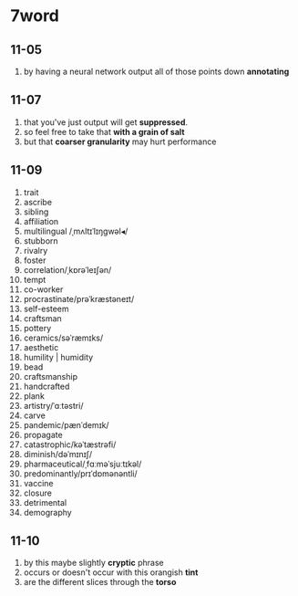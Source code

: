 # 7word

## 11-05

1. by having a neural network output all of those points down **annotating**

## 11-07

1. that you've just output will get **suppressed**.
2. so feel free to take that **with a grain of salt**
3. but that **coarser granularity** may hurt performance

## 11-09

1. trait		
2. ascribe		
3. sibling		
4. affiliation		
5. multilingual /ˌmʌltɪˈlɪŋɡwəl◂/		
6. stubborn
7. rivalry
8. foster
9. correlation/ˌkɒrəˈleɪʃən/ 
10. tempt
11. co-worker
12. procrastinate/prəˈkræstəneɪt/
13. self-esteem
14. craftsman
15. pottery
16. ceramics/səˈræmɪks/
17. aesthetic
18. humility | humidity
19. bead
20. craftsmanship
21. handcrafted
22. plank
23. artistry/ˈɑːtəstri/
24. carve
25. pandemic/pænˈdemɪk/
26. propagate
27. catastrophic/kəˈtæstrəfi/
28. diminish/dəˈmɪnɪʃ/
29. pharmaceutical/ˌfɑːməˈsjuːtɪkəl/
30. predominantly/prɪˈdɒmənəntli/
31. vaccine
32. closure
33. detrimental
34. demography

## 11-10

1. by this maybe slightly **cryptic** phrase
2. occurs or doesn't occur with this orangish **tint**
3. are the different slices through the **torso**